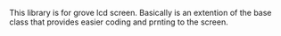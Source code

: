This library is for grove lcd screen.
Basically is an extention of the base class that provides easier coding and prnting to the screen.
